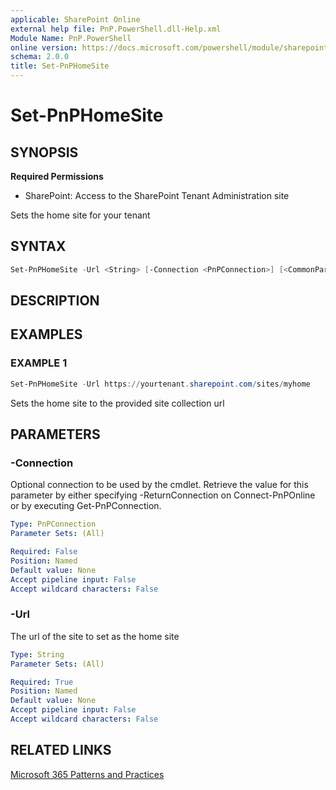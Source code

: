 ```yaml
---
applicable: SharePoint Online
external help file: PnP.PowerShell.dll-Help.xml
Module Name: PnP.PowerShell
online version: https://docs.microsoft.com/powershell/module/sharepoint-pnp/set-pnphomesite
schema: 2.0.0
title: Set-PnPHomeSite
---
```


# Set-PnPHomeSite

## SYNOPSIS

**Required Permissions**

* SharePoint: Access to the SharePoint Tenant Administration site

Sets the home site for your tenant

## SYNTAX

```powershell
Set-PnPHomeSite -Url <String> [-Connection <PnPConnection>] [<CommonParameters>]
```

## DESCRIPTION

## EXAMPLES

### EXAMPLE 1
```powershell
Set-PnPHomeSite -Url https://yourtenant.sharepoint.com/sites/myhome
```

Sets the home site to the provided site collection url

## PARAMETERS

### -Connection
Optional connection to be used by the cmdlet. Retrieve the value for this parameter by either specifying -ReturnConnection on Connect-PnPOnline or by executing Get-PnPConnection.

```yaml
Type: PnPConnection
Parameter Sets: (All)

Required: False
Position: Named
Default value: None
Accept pipeline input: False
Accept wildcard characters: False
```

### -Url
The url of the site to set as the home site

```yaml
Type: String
Parameter Sets: (All)

Required: True
Position: Named
Default value: None
Accept pipeline input: False
Accept wildcard characters: False
```

## RELATED LINKS

[Microsoft 365 Patterns and Practices](https://aka.ms/m365pnp)